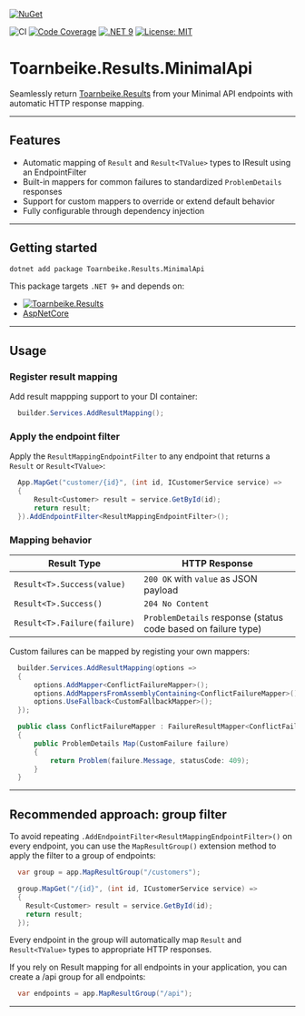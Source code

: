 [![NuGet](https://img.shields.io/nuget/v/Toarnbeike.Results.MinimalApi.svg)](https://www.nuget.org/packages/Toarnbeike.Toarnbeike.Results.MinimalApi)

![CI](https://github.com/Toarnbeike/Toarnbeike.Results/actions/workflows/build.yaml/badge.svg)
[![Code Coverage](https://toarnbeike.github.io/Toarnbeike.Results/badge_shieldsio_linecoverage_brightgreen.svg)](https://github.com/Toarnbeike/Toarnbeike.Results/blob/gh-pages/SummaryGithub.md)
[![.NET 9](https://img.shields.io/badge/.NET-9.0-blueviolet.svg)](https://dotnet.microsoft.com/)
[![License: MIT](https://img.shields.io/badge/license-MIT-blue.svg)](LICENSE)

# Toarnbeike.Results.MinimalApi

Seamlessly return [Toarnbeike.Results](https://www.nuget.org/packages/Toarnbeike.Results) from your Minimal API endpoints with automatic HTTP response mapping.

---

## Features

- Automatic mapping of `Result` and `Result<TValue>` types to IResult using an EndpointFilter
- Built-in mappers for common failures to standardized `ProblemDetails` responses
- Support for custom mappers to override or extend default behavior
- Fully configurable through dependency injection

---

## Getting started

``` bash
dotnet add package Toarnbeike.Results.MinimalApi
```

This package targets `.NET 9+` and depends on:
- [![Toarnbeike.Results](https://img.shields.io/badge/Toarnbeike.Results-v1.0.0-info)](https://www.nuget.org/packages/Toarnbeike.Results/1.0.0)
- [AspNetCore](https://learn.microsoft.com/en-us/aspnet/core/fundamentals/metapackage-app?view=aspnetcore-9.0)

---

## Usage

### Register result mapping
Add result mappping support to your DI container:
``` csharp
  builder.Services.AddResultMapping();
```

### Apply the endpoint filter
Apply the `ResultMappingEndpointFilter` to any endpoint that returns a `Result` or `Result<TValue>`:
``` csharp
  App.MapGet("customer/{id}", (int id, ICustomerService service) =>
  {
      Result<Customer> result = service.GetById(id);
      return result;
  }).AddEndpointFilter<ResultMappingEndpointFilter>();
```

### Mapping behavior
| Result Type                   | HTTP Response                                                 | 
|-------------------------------|---------------------------------------------------------------|
| `Result<T>.Success(value)`    | `200 OK` with `value` as JSON payload                         |
| `Result<T>.Success()`         | `204 No Content`                                              |
| `Result<T>.Failure(failure)`  | `ProblemDetails` response (status code based on failure type) |

Custom failures can be mapped by registing your own mappers:
``` csharp
  builder.Services.AddResultMapping(options =>
  {
      options.AddMapper<ConflictFailureMapper>();                           // add single mapper
      options.AddMappersFromAssemblyContaining<ConflictFailureMapper>();    // add all mappers from an assembly
      options.UseFallback<CustomFallbackMapper>();                          // override the default fallback mapper for unmapped failures
  });

  public class ConflictFailureMapper : FailureResultMapper<ConflictFailure>
  {
      public ProblemDetails Map(CustomFailure failure)
      {
          return Problem(failure.Message, statusCode: 409);
      }
  }
```

---

## Recommended approach: group filter
To avoid repeating `.AddEndpointFilter<ResultMappingEndpointFilter>()` on every endpoint, 
you can use the `MapResultGroup()` extension method to apply the filter to a group of endpoints:

```csharp
  var group = app.MapResultGroup("/customers");

  group.MapGet("/{id}", (int id, ICustomerService service) =>
  {
    Result<Customer> result = service.GetById(id);
    return result;
  });
```

Every endpoint in the group will automatically map `Result` and `Result<TValue>` types to appropriate HTTP responses.

If you rely on Result mapping for all endpoints in your application, you can create a /api group for all endpoints:
```csharp
  var endpoints = app.MapResultGroup("/api");
```
---